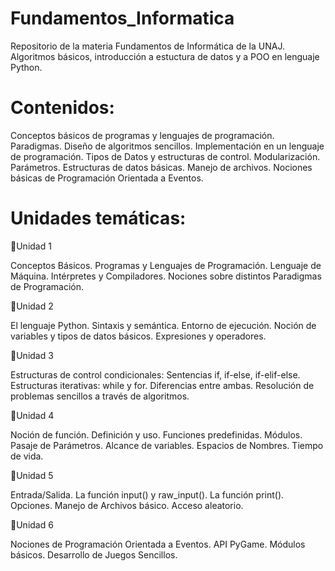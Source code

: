 # Fundamentos_Informatica
Repositorio de la materia Fundamentos de Informática de la UNAJ. Algoritmos básicos, introducción a estuctura de datos y a POO en lenguaje Python.

# Contenidos:
Conceptos básicos de programas y lenguajes de programación. Paradigmas. Diseño de algoritmos sencillos. Implementación en un lenguaje de programación.
Tipos de Datos y estructuras de control. Modularización. Parámetros. Estructuras de datos básicas. Manejo de archivos. Nociones básicas de Programación Orientada a Eventos.

# Unidades temáticas:

🔹Unidad 1

Conceptos Básicos. Programas y Lenguajes de Programación. Lenguaje de Máquina. Intérpretes y Compiladores. Nociones sobre distintos Paradigmas de Programación.

🔸Unidad 2

El lenguaje Python. Sintaxis y semántica. Entorno de ejecución. Noción de variables y tipos de datos básicos. Expresiones y operadores.

🔹Unidad 3

Estructuras de control condicionales: Sentencias if, if-else, if-elif-else. Estructuras iterativas: while y for. Diferencias entre ambas. Resolución de problemas sencillos a  través de algoritmos.

🔸Unidad 4

Noción de función. Definición y uso. Funciones predefinidas. Módulos. Pasaje de Parámetros. Alcance de variables. Espacios de Nombres. Tiempo de vida.

🔹Unidad 5

Entrada/Salida. La función input() y raw_input(). La función print(). Opciones. Manejo de Archivos básico. Acceso aleatorio.
 
🔸Unidad 6

Nociones de Programación Orientada a Eventos. API PyGame. Módulos básicos. Desarrollo de Juegos Sencillos.

